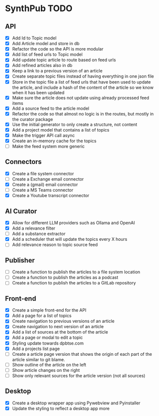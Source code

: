 # SynthPub TODO

## API

- [x] Add Id to Topic model
- [x] Add Article model and store in db
- [x] Refactor the code so the API is more modular
- [x] Add list of feed urls to Topic model
- [x] Add update topic article to route based on feed urls
- [x] Add refined articles also in db
- [x] Keep a link to a previous version of an article
- [x] Create separate topic files instead of having everything in one json file
- [x] Store in the topic file a list of feed urls that have been used to update the article, and include a hash of the content of the article so we know when it has been updated
- [x] Make sure the article does not update using already processed feed items
- [x] Add a source feed to the article model
- [x] Refactor the code so that almost no logic is in the routes, but mostly in the curator package
- [x] Use the initial generator to only create a structure, not content
- [x] Add a project model that contains a list of topics
- [x] Make the trigger API call async
- [x] Create an in-memory cache for the topics
- [ ] Make the feed system more generic

## Connectors

- [x] Create a file system connector
- [ ] Create a Exchange email connector
- [x] Create a (gmail) email connector
- [ ] Create a MS Teams connector
- [x] Create a Youtube transcript connector

## AI Curator

- [x] Allow for different LLM providers such as Ollama and OpenAI
- [x] Add a relevance filter
- [ ] Add a substance extractor
- [x] Add a scheduler that will update the topics every X hours
- [ ] Add relevance reason to topic source feed

## Publisher

- [ ] Create a function to publish the articles to a file system location
- [ ] Create a function to publish the articles as a podcast
- [ ] Create a function to publish the articles to a GitLab repository

## Front-end

- [x] Create a simple front-end for the API
- [x] Add a page for a list of topics
- [x] Create navigation to previous versions of an article
- [x] Create navigation to next version of an article
- [x] Add a list of sources at the bottom of the article
- [x] Add a page or modal to edit a topic
- [x] Styling update towards dpbtse.com
- [x] Add a projects list page
- [ ] Create a article page version that shows the origin of each part of the article similar to git blame.
- [ ] Show outline of the article on the left
- [ ] Show article changes on the right
- [ ] Show only relevant sources for the article version (not all sources)

## Desktop

- [x] Create a desktop wrapper app using Pywebview and Pyinstaller
- [x] Update the styling to reflect a desktop app more